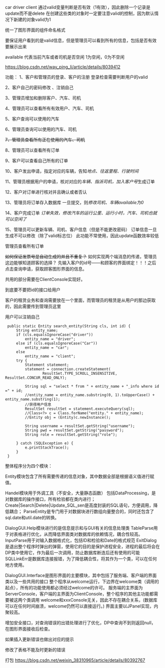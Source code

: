 car driver client 通过valid变量判断是否有效（1有效），因此删除一个记录是update而不是delete
在创建这些类的对象时一定要注意valid的控制，因为默认情况下新建的对象valid为1

统一了图形界面的组件命名格式

要保证用户看到的是valid信息，但是管理员可以看到所有的信息，包括是否有效要展示出来

available 代表当前汽车或者司机是否空闲 1为空闲，0为不空闲

https://blog.csdn.net/way_ping_li/article/details/8039412

功能：
1、客户和管理员的登录、客户的注册  登录检查需要判断用户的valid

2、客户自己的密码修改 、注销自己

3、管理员增加和删除客户、汽车、司机 

4、管理员可以查看所有有效用户、汽车、司机

5、客户查询可以使用的汽车

6、管理员查询可以使用的汽车、司机

~~7、管理员查看所有正在使用的汽车、司机~~

8、管理员可以查看所有订单

9、客户可以查看自己所有的订单

10、客户发出申请，指定对应的车辆，告知*地点、往返里程、行驶时间*

11、管理员根据用户的申请，核对对应的*车辆、指派司机，加入客户号*生成订单

12、客户对订单进行核对并且确认或者否认 

13、管理员将订单存入数据库 一旦提交，则*修改司机、车辆available为0*

14、客户完成订单 _订单失效，修改汽车的运行公里、运行小时，汽车、司机也就可以空闲了_

15、管理员可以更新车辆、司机、客户信息（但是不能更改密码）   订单信息一旦生成不可以修改（除了valid标志位） 此功能不常使用，因此update函数效率较低

管理员查看所有订单

~~如何保证发票号是自动生成的并且不重复？~~
如何实现两个端消息的传递，管理员这边能够知道顾客的选择？
先输入客户的id号——和顾客的界面绑定！！！之后点击查询申请，获取顾客图形界面的信息。

共用的部分需要在ClientConsole实现好。

到底要不要把id的接口给用户

客户的租赁业务和查询需要放在一个里面，而管理员的租赁是从用户的那边获取的，因此需要传到管理员这里

用户可以注销自己

     public static Entity search_entity(String cls, int id) {
         String entity_name;
         if (cls.equalsIgnoreCase("driver"))
             entity_name = "driver";
         else if (cls.equalsIgnoreCase("Car"))
             entity_name = "car";
         else
             entity_name = "client";
         try {
             Statement statement;
             statement = connection.createStatement(
                     ResultSet.TYPE_SCROLL_INSENSITIVE, ResultSet.CONCUR_READ_ONLY);
 
             String sql = "select * from " + entity_name + "_info where id =" + id;
             //entity_name = entity_name.substring(0, 1).toUpperCase() + entity_name.substring(1);
             //获得用户信息
             ResultSet resultSet = statement.executeQuery(sql);
             //Class<?> c = Class.forName("entity." + entity_name);
             //Entity obj = (Entity)c.newInstance();
 
             String username = resultSet.getString("username");
             String pwd = resultSet.getString("password");
             String role = resultSet.getString("role");
 
         } catch (SQLException e) {
             e.printStackTrace();
         }
     }
     
整体程序分为四个模块：

Entity模块包含了所有需要传递的信息对象，其中数据全部是根据语义值进行赋值。

Handel模块用于外调工具（不安全，大量静态函数）
    包括DataProcessing，是对数据库的操作接口，所有检验都在类内进行；Create|Search|Delete|Update_SQL_sen是高度封装的SQL语句，方便调用，降低耦合；
ParseEntity是专门用于对数据块进行数组向量整合的，同时还包含了sql.date和util.date的转换。

DialogGUI.Help模块进行的是信息提示和与GUI有关的信息处理类
    TableParse用于对表格进行优化，从而降低界面类对数据库的依赖情况，耦合性较高。InputParse用于对输入数据格式化，包括ID和检验和Date的格式规范
    ExitDialog是退出整个程序时弹出的弹窗，使用它的目的是保护进程安全，进程的最后将会在DP类中使用它，作为最后一次调用，防止数据库断连后还有使用的可能
    SQLLinkErr是数据库连接报错，为了降低耦合性，将其作为一个类，可以在任何地方使用。
    
DialogGUI.Interface是图形界面的主要模块，其中包括了服务端、客户端的界面类以及一些共用的接口
    整个程序从welcome运行，下边界在welcome类（调用的起点），所有的功能使用都必须经过welcome的许可。
    服务端的主界面为ServerConsole，客户端的主界面为ClientConsole，整个程序的其他主功能都需要被这两个类调用
    welcome和xxxConsole无关，因此不存在耦合关系，(数据库可以在任何时间崩溃，welcome仍然可以直接运行。)
    界面主要以JPanel实现，内聚较高。
    
增加安全接口，对查询错误的出错处理进行了优化，DP中查询不到则返回null，在图形界面接收后检查。

如果插入更新错误也做出对应的提示

修改了表格不能及时更新的错误

打包  https://blog.csdn.net/weixin_38310965/article/details/80392767